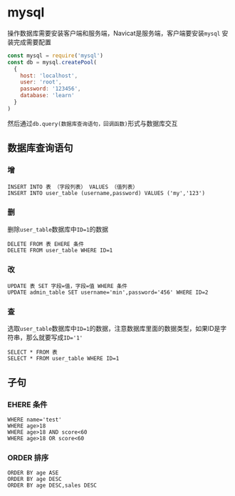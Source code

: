 # mysql

操作数据库需要安装客户端和服务端，Navicat是服务端，客户端要安装`mysql`
安装完成需要配置
```js
const mysql = require('mysql')
const db = mysql.createPool(
  {
    host: 'localhost',
    user: 'root',
    password: '123456',
    database: 'learn'
  }
)
```

然后通过`db.query(数据库查询语句，回调函数)`形式与数据库交互

## 数据库查询语句

### 增
```
INSERT INTO 表 （字段列表） VALUES （值列表）
INSERT INTO user_table (username,password) VALUES ('my','123')
```
### 删
删除`user_table`数据库中`ID=1`的数据
```
DELETE FROM 表 EHERE 条件
DELETE FROM user_table WHERE ID=1
```
### 改
```
UPDATE 表 SET 字段=值，字段=值 WHERE 条件
UPDATE admin_table SET username='min',password='456' WHERE ID=2
```
### 查
选取`user_table`数据库中`ID=1`的数据，注意数据库里面的数据类型，如果ID是字符串，那么就要写成`ID='1'`
```
SELECT * FROM 表
SELECT * FROM user_table WHERE ID=1
```

## 子句

### EHERE 条件
```
WHERE name='test'
WHERE age>18
WHERE age>18 AND score<60
WHERE age>18 OR score<60
```
### ORDER 排序
```
ORDER BY age ASE 
ORDER BY age DESC
ORDER BY age DESC,sales DESC
```
